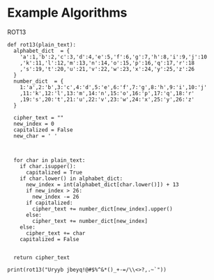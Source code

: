 # Example Algorithms

 ROT13




    def rot13(plain_text):
      alphabet_dict  = {
        'a':1,'b':2,'c':3,'d':4,'e':5,'f':6,'g':7,'h':8,'i':9,'j':10
        ,'k':11,'l':12,'m':13,'n':14,'o':15,'p':16,'q':17,'r':18
        ,'s':19,'t':20,'u':21,'v':22,'w':23,'x':24,'y':25,'z':26
      }
      number_dict  = {
        1:'a',2:'b',3:'c',4:'d',5:'e',6:'f',7:'g',8:'h',9:'i',10:'j'
        ,11:'k',12:'l',13:'m',14:'n',15:'o',16:'p',17:'q',18:'r'
        ,19:'s',20:'t',21:'u',22:'v',23:'w',24:'x',25:'y',26:'z'
      }

      cipher_text = ""
      new_index = 0
      capitalized = False
      new_char = ' '

  
    
      for char in plain_text:
        if char.isupper():
          capitalized = True
        if char.lower() in alphabet_dict:      
          new_index = int(alphabet_dict[char.lower()]) + 13
          if new_index > 26:
            new_index -= 26
          if capitalized:
            cipher_text += number_dict[new_index].upper()
          else:
            cipher_text += number_dict[new_index]
        else:
          cipher_text += char
        capitalized = False
    
    
      return cipher_text

    print(rot13("Uryyb jbeyq!@#$%^&*()_+-=/\\<>?,.~`"))
